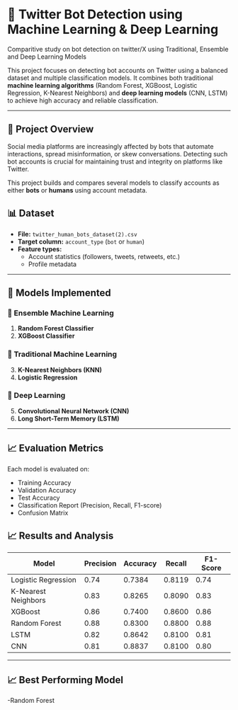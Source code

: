 # 🤖 Twitter Bot Detection using Machine Learning & Deep Learning
Comparitive study on bot detection on twitter/X using Traditional, Ensemble and Deep Learning Models


This project focuses on detecting bot accounts on Twitter using a balanced dataset and multiple classification models. It combines both traditional **machine learning algorithms** (Random Forest, XGBoost, Logistic Regression, K-Nearest Neighbors) and **deep learning models** (CNN, LSTM) to achieve high accuracy and reliable classification.

---

## 📌 Project Overview

Social media platforms are increasingly affected by bots that automate interactions, spread misinformation, or skew conversations. Detecting such bot accounts is crucial for maintaining trust and integrity on platforms like Twitter.

This project builds and compares several models to classify accounts as either **bots** or **humans** using account metadata.

## 📊 Dataset

- **File:** `twitter_human_bots_dataset(2).csv`
- **Target column:** `account_type` (`bot` or `human`)
- **Feature types:**
  - Account statistics (followers, tweets, retweets, etc.)
  - Profile metadata

---

## 🧠 Models Implemented

### 🔹 Ensemble Machine Learning
1. **Random Forest Classifier**
2. **XGBoost Classifier**

### 🔹 Traditional Machine Learning
3. **K-Nearest Neighbors (KNN)**
4. **Logistic Regression**

### 🔹 Deep Learning
5. **Convolutional Neural Network (CNN)**
6. **Long Short-Term Memory (LSTM)**


---

## 📈 Evaluation Metrics

Each model is evaluated on:

- Training Accuracy
- Validation Accuracy
- Test Accuracy
- Classification Report (Precision, Recall, F1-score)
- Confusion Matrix

## 📈 Results and Analysis

| Model                | Precision | Accuracy | Recall | F1-Score |
|----------------------|-----------|----------|--------|----------|
| Logistic Regression  | 0.74      | 0.7384   | 0.8119 | 0.74     |
| K-Nearest Neighbors  | 0.83      | 0.8265   | 0.8090 | 0.83     |
| XGBoost              | 0.86      | 0.7400   | 0.8600 | 0.86     |
| Random Forest        | 0.88      | 0.8300   | 0.8800 | 0.88     |
| LSTM                 | 0.82      | 0.8642   | 0.8100 | 0.81     |
| CNN                  | 0.81      | 0.8837   | 0.8100 | 0.80     |

---
## 📈 Best Performing Model
-Random Forest
